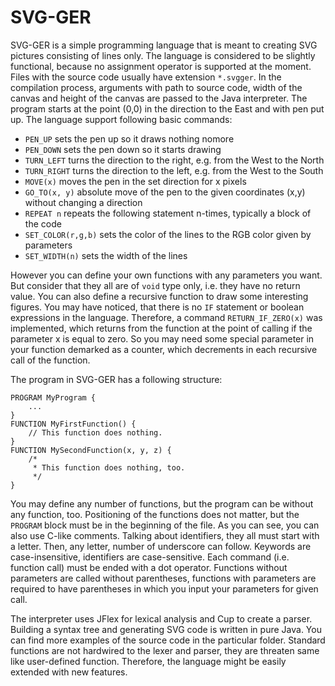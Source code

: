 # SVG-GER

SVG-GER is a simple programming language that is meant to creating SVG pictures consisting of lines only. The language is considered to be slightly functional, because no assignment operator is supported at the moment. Files with the source code usually have extension `*.svgger`. In the compilation process, arguments with path to source code, width of the canvas and height of the canvas are passed to the Java interpreter. The program starts at the point (0,0) in the direction to the East and with pen put up. The language support following basic commands:
  - `PEN_UP` sets the pen up so it draws nothing nomore
  - `PEN_DOWN` sets the pen down so it starts drawing
  - `TURN_LEFT` turns the direction to the right, e.g. from the West to the North
  - `TURN_RIGHT` turns the direction to the left, e.g. from the West to the South
  - `MOVE(x)` moves the pen in the set direction for x pixels
  - `GO_TO(x, y)` absolute move of the pen to the given coordinates (x,y) without changing a direction
  - `REPEAT n` repeats the following statement n-times, typically a block of the code
  - `SET_COLOR(r,g,b)` sets the color of the lines to the RGB color given by parameters
  - `SET_WIDTH(n)` sets the width of the lines

However you can define your own functions with any parameters you want. But consider that they all are of `void` type only, i.e. they have no return value. You can also define a recursive function to draw some interesting figures. You may have noticed, that there is no `IF` statement or boolean expressions in the language. Therefore, a command `RETURN_IF_ZERO(x)` was implemented, which returns from the function at the point of calling if the parameter x is equal to zero. So you may need some special parameter in your function demarked as a counter, which decrements in each recursive call of the function.

The program in SVG-GER has a following structure:
```
PROGRAM MyProgram {
    ...
}
FUNCTION MyFirstFunction() {
    // This function does nothing.
}
FUNCTION MySecondFunction(x, y, z) {
    /*
     * This function does nothing, too.
     */
}
```

You may define any number of functions, but the program can be without any function, too. Positioning of the functions does not matter, but the `PROGRAM` block must be in the beginning of the file. As you can see, you can also use C-like comments. Talking about identifiers, they all must start with a letter. Then, any letter, number of underscore can follow. Keywords are case-insensitive, identifiers are case-sensitive. Each command (i.e. function call) must be ended with a dot operator. Functions without parameters are called without parentheses, functions with parameters are required to have parentheses in which you input your parameters for given call.

The interpreter uses JFlex for lexical analysis and Cup to create a parser. Building a syntax tree and generating SVG code is written in pure Java. You can find more examples of the source code in the particular folder. Standard functions are not hardwired to the lexer and parser, they are threaten same like user-defined function. Therefore, the language might be easily extended with new features.